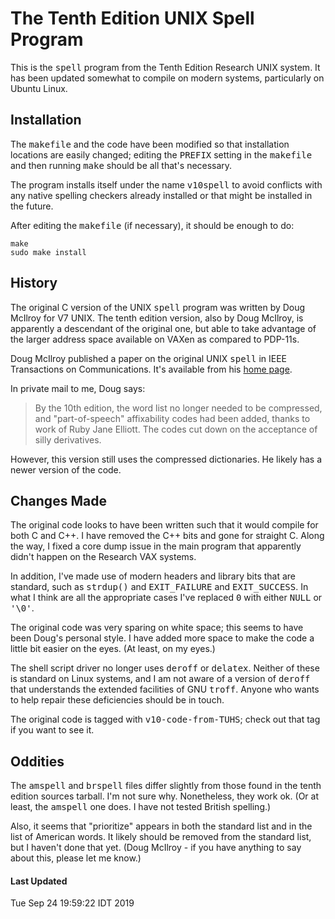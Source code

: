 # The Tenth Edition UNIX Spell Program

This is the <tt>spell</tt> program from the Tenth Edition Research UNIX system.  It has been updated somewhat to compile on modern systems, particularly on Ubuntu Linux.

## Installation

The <tt>makefile</tt> and the code have been modified so that installation locations are easily changed; editing the <tt>PREFIX</tt> setting in the <tt>makefile</tt> and then running <tt>make</tt> should be all that's necessary.

The program installs itself under the name <tt>v10spell</tt> to avoid conflicts with any native spelling checkers already installed or that might be installed in the future.

After editing the <tt>makefile</tt> (if necessary), it should be enough to do:

	make
	sudo make install

## History

The original C version of the UNIX <tt>spell</tt> program was written by Doug McIlroy for V7 UNIX.  The tenth edition version, also by Doug McIlroy, is apparently a descendant of the original one, but able to take advantage of the larger address space available on VAXen as compared to PDP-11s.

Doug McIlroy published a paper on the original UNIX <tt>spell</tt> in IEEE Transactions on Communications. It's available from his [home page](https://www.cs.dartmouth.edu/~doug/spell.pdf).

In private mail to me, Doug says:

> By the 10th edition, the word list no longer needed to be compressed, and "part-of-speech" affixability codes had been added, thanks to work of Ruby Jane Elliott. The codes cut down on the acceptance of silly derivatives.

However, this version still uses the compressed dictionaries. He likely has a newer version of the code.

## Changes Made

The original code looks to have been written such that it would compile for both C and C++. I have removed the C++ bits and gone for straight C. Along the way, I fixed a core dump issue in the main program that apparently didn't happen on the Research VAX systems.

In addition, I've made use of modern headers and library bits that are standard, such as <tt>strdup()</tt> and <tt>EXIT_FAILURE</tt> and <tt>EXIT_SUCCESS</tt>.  In what I think are all the appropriate cases I've replaced <tt>0</tt> with either <tt>NULL</tt> or <tt>'\0'</tt>.

The original code was very sparing on white space; this seems to have been Doug's personal style. I have added more space to make the code a little bit easier on the eyes. (At least, on my eyes.)

The shell script driver no longer uses <tt>deroff</tt> or <tt>delatex</tt>. Neither of these is standard on Linux systems, and I am not aware of a version of <tt>deroff</tt> that understands the extended facilities of GNU <tt>troff</tt>.  Anyone who wants to help repair these deficiencies should be in touch.

The original code is tagged with <tt>v10-code-from-TUHS</tt>; check out that tag if you want to see it.

## Oddities

The <tt>amspell</tt> and <tt>brspell</tt> files differ slightly from those found in the tenth edition sources tarball. I'm not sure why. Nonetheless, they work ok. (Or at least, the <tt>amspell</tt> one does. I have not tested British spelling.)

Also, it seems that "prioritize" appears in both the standard list and in the list of American words. It likely should be removed from the standard list, but I haven't done that yet. (Doug McIlroy - if you have anything to say about this, please let me know.)

#### Last Updated
Tue Sep 24 19:59:22 IDT 2019
